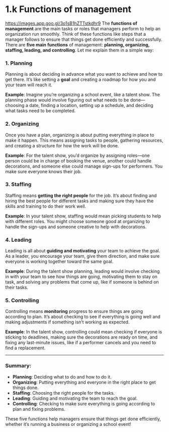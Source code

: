 # 1.k Functions of management

https://images.app.goo.gl/3o1sB1hZTTstkdhr9
The **functions of management** are the main tasks or roles that managers perform to help an organization run smoothly. Think of these functions like steps that a manager follows to ensure that things get done efficiently and successfully. There are **five main functions** of management: **planning, organizing, staffing, leading, and controlling**. Let me explain them in a simple way:

### 1. **Planning**
Planning is about deciding in advance what you want to achieve and how to get there. It’s like setting a **goal** and creating a roadmap for how you and your team will reach it.

**Example**: Imagine you’re organizing a school event, like a talent show. The planning phase would involve figuring out what needs to be done—choosing a date, finding a location, setting up a schedule, and deciding what tasks need to be completed.

### 2. **Organizing**
Once you have a plan, organizing is about putting everything in place to make it happen. This means assigning tasks to people, gathering resources, and creating a structure for how the work will be done.

**Example**: For the talent show, you’d organize by assigning roles—one person could be in charge of booking the venue, another could handle decorations, and someone else could manage sign-ups for performers. You make sure everyone knows their job.

### 3. **Staffing**
Staffing means **getting the right people** for the job. It’s about finding and hiring the best people for different tasks and making sure they have the skills and training to do their work well.

**Example**: In your talent show, staffing would mean picking students to help with different roles. You might choose someone good at organizing to handle the sign-ups and someone creative to help with decorations.

### 4. **Leading**
Leading is all about **guiding and motivating** your team to achieve the goal. As a leader, you encourage your team, give them direction, and make sure everyone is working together toward the same goal.

**Example**: During the talent show planning, leading would involve checking in with your team to see how things are going, motivating them to stay on task, and solving any problems that come up, like if someone is behind on their tasks.

### 5. **Controlling**
Controlling means **monitoring** progress to ensure things are going according to plan. It’s about checking to see if everything is going well and making adjustments if something isn’t working as expected.

**Example**: In the talent show, controlling could mean checking if everyone is sticking to deadlines, making sure the decorations are ready on time, and fixing any last-minute issues, like if a performer cancels and you need to find a replacement.

---

### Summary:
- **Planning**: Deciding what to do and how to do it.
- **Organizing**: Putting everything and everyone in the right place to get things done.
- **Staffing**: Choosing the right people for the tasks.
- **Leading**: Guiding and motivating the team to reach the goal.
- **Controlling**: Checking to make sure everything is going according to plan and fixing problems.

These five functions help managers ensure that things get done efficiently, whether it’s running a business or organizing a school event!
